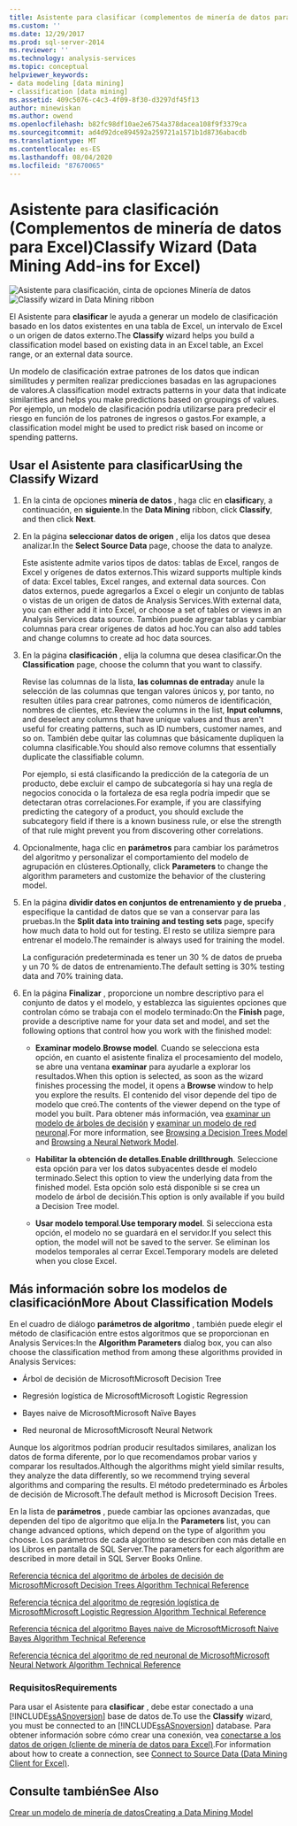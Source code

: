 ```yaml
---
title: Asistente para clasificar (complementos de minería de datos para Excel) | Microsoft Docs
ms.custom: ''
ms.date: 12/29/2017
ms.prod: sql-server-2014
ms.reviewer: ''
ms.technology: analysis-services
ms.topic: conceptual
helpviewer_keywords:
- data modeling [data mining]
- classification [data mining]
ms.assetid: 409c5076-c4c3-4f09-8f30-d3297df45f13
author: minewiskan
ms.author: owend
ms.openlocfilehash: b82fc98df10ae2e6754a378dacea108f9f3379ca
ms.sourcegitcommit: ad4d92dce894592a259721a1571b1d8736abacdb
ms.translationtype: MT
ms.contentlocale: es-ES
ms.lasthandoff: 08/04/2020
ms.locfileid: "87670065"
---
```

# <a name="classify-wizard-data-mining-add-ins-for-excel"></a><span data-ttu-id="bae30-102">Asistente para clasificación (Complementos de minería de datos para Excel)</span><span class="sxs-lookup"><span data-stu-id="bae30-102">Classify Wizard (Data Mining Add-ins for Excel)</span></span>
  <span data-ttu-id="bae30-103">![Asistente para clasificación, cinta de opciones Minería de datos](media/dmc-classify.gif "Asistente para clasificación, cinta de opciones Minería de datos")</span><span class="sxs-lookup"><span data-stu-id="bae30-103">![Classify wizard in Data Mining ribbon](media/dmc-classify.gif "Classify wizard in Data Mining ribbon")</span></span>  
  
 <span data-ttu-id="bae30-104">El Asistente para **clasificar** le ayuda a generar un modelo de clasificación basado en los datos existentes en una tabla de Excel, un intervalo de Excel o un origen de datos externo.</span><span class="sxs-lookup"><span data-stu-id="bae30-104">The **Classify** wizard helps you build a classification model based on existing data in an Excel table, an Excel range, or an external data source.</span></span>  
  
 <span data-ttu-id="bae30-105">Un modelo de clasificación extrae patrones de los datos que indican similitudes y permiten realizar predicciones basadas en las agrupaciones de valores.</span><span class="sxs-lookup"><span data-stu-id="bae30-105">A classification model extracts patterns in your data that indicate similarities and helps you make predictions based on groupings of values.</span></span> <span data-ttu-id="bae30-106">Por ejemplo, un modelo de clasificación podría utilizarse para predecir el riesgo en función de los patrones de ingresos o gastos.</span><span class="sxs-lookup"><span data-stu-id="bae30-106">For example, a classification model might be used to predict risk based on income or spending patterns.</span></span>  
  
## <a name="using-the-classify-wizard"></a><span data-ttu-id="bae30-107">Usar el Asistente para clasificar</span><span class="sxs-lookup"><span data-stu-id="bae30-107">Using the Classify Wizard</span></span>  
  
1.  <span data-ttu-id="bae30-108">En la cinta de opciones **minería de datos** , haga clic en **clasificar**y, a continuación, en **siguiente**.</span><span class="sxs-lookup"><span data-stu-id="bae30-108">In the **Data Mining** ribbon, click **Classify**, and then click **Next**.</span></span>  
  
2.  <span data-ttu-id="bae30-109">En la página **seleccionar datos de origen** , elija los datos que desea analizar.</span><span class="sxs-lookup"><span data-stu-id="bae30-109">In the **Select Source Data** page, choose the data to analyze.</span></span>  
  
     <span data-ttu-id="bae30-110">Este asistente admite varios tipos de datos: tablas de Excel, rangos de Excel y orígenes de datos externos.</span><span class="sxs-lookup"><span data-stu-id="bae30-110">This wizard supports multiple kinds of data: Excel tables, Excel ranges, and external data sources.</span></span> <span data-ttu-id="bae30-111">Con datos externos, puede agregarlos a Excel o elegir un conjunto de tablas o vistas de un origen de datos de Analysis Services.</span><span class="sxs-lookup"><span data-stu-id="bae30-111">With external data, you can either add it into Excel, or choose a set of tables or views in an Analysis Services data source.</span></span> <span data-ttu-id="bae30-112">También puede agregar tablas y cambiar columnas para crear orígenes de datos ad hoc.</span><span class="sxs-lookup"><span data-stu-id="bae30-112">You can also add tables and change columns to create ad hoc data sources.</span></span>  
  
3.  <span data-ttu-id="bae30-113">En la página **clasificación** , elija la columna que desea clasificar.</span><span class="sxs-lookup"><span data-stu-id="bae30-113">On the **Classification** page, choose the column that you want to classify.</span></span>  
  
     <span data-ttu-id="bae30-114">Revise las columnas de la lista, **las columnas de entrada**y anule la selección de las columnas que tengan valores únicos y, por tanto, no resulten útiles para crear patrones, como números de identificación, nombres de clientes, etc.</span><span class="sxs-lookup"><span data-stu-id="bae30-114">Review the columns in the list, **Input columns**, and deselect any columns that have unique values and thus aren't useful for creating patterns, such as ID numbers, customer names, and so on.</span></span> <span data-ttu-id="bae30-115">También debe quitar las columnas que básicamente dupliquen la columna clasificable.</span><span class="sxs-lookup"><span data-stu-id="bae30-115">You should also remove columns that essentially duplicate the classifiable column.</span></span>  
  
     <span data-ttu-id="bae30-116">Por ejemplo, si está clasificando la predicción de la categoría de un producto, debe excluir el campo de subcategoría si hay una regla de negocios conocida o la fortaleza de esa regla podría impedir que se detectaran otras correlaciones.</span><span class="sxs-lookup"><span data-stu-id="bae30-116">For example, if you are classifying predicting the category of a product, you should exclude the subcategory field if there is a known business rule, or else the strength of that rule might prevent you from discovering other correlations.</span></span>  
  
4.  <span data-ttu-id="bae30-117">Opcionalmente, haga clic en **parámetros** para cambiar los parámetros del algoritmo y personalizar el comportamiento del modelo de agrupación en clústeres.</span><span class="sxs-lookup"><span data-stu-id="bae30-117">Optionally, click **Parameters** to change the algorithm parameters and customize the behavior of the clustering model.</span></span>  
  
5.  <span data-ttu-id="bae30-118">En la página **dividir datos en conjuntos de entrenamiento y de prueba** , especifique la cantidad de datos que se van a conservar para las pruebas.</span><span class="sxs-lookup"><span data-stu-id="bae30-118">In the **Split data into training and testing sets** page, specify how much data to hold out for testing.</span></span> <span data-ttu-id="bae30-119">El resto se utiliza siempre para entrenar el modelo.</span><span class="sxs-lookup"><span data-stu-id="bae30-119">The remainder is always used for training the model.</span></span>  
  
     <span data-ttu-id="bae30-120">La configuración predeterminada es tener un 30 % de datos de prueba y un 70 % de datos de entrenamiento.</span><span class="sxs-lookup"><span data-stu-id="bae30-120">The default setting is 30% testing data and 70% training data.</span></span>  
  
6.  <span data-ttu-id="bae30-121">En la página **Finalizar** , proporcione un nombre descriptivo para el conjunto de datos y el modelo, y establezca las siguientes opciones que controlan cómo se trabaja con el modelo terminado:</span><span class="sxs-lookup"><span data-stu-id="bae30-121">On the **Finish** page, provide a descriptive name for your data set and model, and set the following options that control how you work with the finished model:</span></span>  
  
    -   <span data-ttu-id="bae30-122">**Examinar modelo**.</span><span class="sxs-lookup"><span data-stu-id="bae30-122">**Browse model**.</span></span> <span data-ttu-id="bae30-123">Cuando se selecciona esta opción, en cuanto el asistente finaliza el procesamiento del modelo, se abre una ventana **examinar** para ayudarle a explorar los resultados.</span><span class="sxs-lookup"><span data-stu-id="bae30-123">When this option is selected, as soon as the wizard finishes processing the model, it opens a **Browse** window to help you explore the results.</span></span> <span data-ttu-id="bae30-124">El contenido del visor depende del tipo de modelo que creó.</span><span class="sxs-lookup"><span data-stu-id="bae30-124">The contents of the viewer depend on the type of model you built.</span></span> <span data-ttu-id="bae30-125">Para obtener más información, vea [examinar un modelo de árboles de decisión](browsing-a-decision-trees-model.md) y [examinar un modelo de red neuronal](browsing-a-neural-network-model.md).</span><span class="sxs-lookup"><span data-stu-id="bae30-125">For more information, see [Browsing a Decision Trees Model](browsing-a-decision-trees-model.md) and [Browsing a Neural Network Model](browsing-a-neural-network-model.md).</span></span>  
  
    -   <span data-ttu-id="bae30-126">**Habilitar la obtención de detalles**.</span><span class="sxs-lookup"><span data-stu-id="bae30-126">**Enable drillthrough**.</span></span> <span data-ttu-id="bae30-127">Seleccione esta opción para ver los datos subyacentes desde el modelo terminado.</span><span class="sxs-lookup"><span data-stu-id="bae30-127">Select this option to view the underlying data from the finished model.</span></span> <span data-ttu-id="bae30-128">Esta opción solo está disponible si se crea un modelo de árbol de decisión.</span><span class="sxs-lookup"><span data-stu-id="bae30-128">This option is only available if you build a Decision Tree model.</span></span>  
  
    -   <span data-ttu-id="bae30-129">**Usar modelo temporal**.</span><span class="sxs-lookup"><span data-stu-id="bae30-129">**Use temporary model**.</span></span> <span data-ttu-id="bae30-130">Si selecciona esta opción, el modelo no se guardará en el servidor.</span><span class="sxs-lookup"><span data-stu-id="bae30-130">If you select this option, the model will not be saved to the server.</span></span> <span data-ttu-id="bae30-131">Se eliminan los modelos temporales al cerrar Excel.</span><span class="sxs-lookup"><span data-stu-id="bae30-131">Temporary models are deleted when you close Excel.</span></span>  
  
## <a name="more-about-classification-models"></a><span data-ttu-id="bae30-132">Más información sobre los modelos de clasificación</span><span class="sxs-lookup"><span data-stu-id="bae30-132">More About Classification Models</span></span>  
 <span data-ttu-id="bae30-133">En el cuadro de diálogo **parámetros de algoritmo** , también puede elegir el método de clasificación entre estos algoritmos que se proporcionan en Analysis Services:</span><span class="sxs-lookup"><span data-stu-id="bae30-133">In the **Algorithm Parameters** dialog box, you can also choose the classification method from among these algorithms provided in Analysis Services:</span></span>  
  
-   <span data-ttu-id="bae30-134">Árbol de decisión de Microsoft</span><span class="sxs-lookup"><span data-stu-id="bae30-134">Microsoft Decision Tree</span></span>  
  
-   <span data-ttu-id="bae30-135">Regresión logística de Microsoft</span><span class="sxs-lookup"><span data-stu-id="bae30-135">Microsoft Logistic Regression</span></span>  
  
-   <span data-ttu-id="bae30-136">Bayes naive de Microsoft</span><span class="sxs-lookup"><span data-stu-id="bae30-136">Microsoft Naïve Bayes</span></span>  
  
-   <span data-ttu-id="bae30-137">Red neuronal de Microsoft</span><span class="sxs-lookup"><span data-stu-id="bae30-137">Microsoft Neural Network</span></span>  
  
 <span data-ttu-id="bae30-138">Aunque los algoritmos podrían producir resultados similares, analizan los datos de forma diferente, por lo que recomendamos probar varios y comparar los resultados.</span><span class="sxs-lookup"><span data-stu-id="bae30-138">Although the algorithms might yield similar results, they analyze the data differently, so we recommend trying several algorithms and comparing the results.</span></span> <span data-ttu-id="bae30-139">El método predeterminado es Árboles de decisión de Microsoft.</span><span class="sxs-lookup"><span data-stu-id="bae30-139">The default method is Microsoft Decision Trees.</span></span>  
  
 <span data-ttu-id="bae30-140">En la lista de **parámetros** , puede cambiar las opciones avanzadas, que dependen del tipo de algoritmo que elija.</span><span class="sxs-lookup"><span data-stu-id="bae30-140">In the **Parameters** list, you can change advanced options, which depend on the type of algorithm you choose.</span></span> <span data-ttu-id="bae30-141">Los parámetros de cada algoritmo se describen con más detalle en los Libros en pantalla de SQL Server.</span><span class="sxs-lookup"><span data-stu-id="bae30-141">The parameters for each algorithm are described in more detail in SQL Server Books Online.</span></span>  
  
 [<span data-ttu-id="bae30-142">Referencia técnica del algoritmo de árboles de decisión de Microsoft</span><span class="sxs-lookup"><span data-stu-id="bae30-142">Microsoft Decision Trees Algorithm Technical Reference</span></span>](data-mining/microsoft-decision-trees-algorithm-technical-reference.md)  
  
 [<span data-ttu-id="bae30-143">Referencia técnica del algoritmo de regresión logística de Microsoft</span><span class="sxs-lookup"><span data-stu-id="bae30-143">Microsoft Logistic Regression Algorithm Technical Reference</span></span>](data-mining/microsoft-logistic-regression-algorithm-technical-reference.md)  
  
 [<span data-ttu-id="bae30-144">Referencia técnica del algoritmo Bayes naive de Microsoft</span><span class="sxs-lookup"><span data-stu-id="bae30-144">Microsoft Naive Bayes Algorithm Technical Reference</span></span>](data-mining/microsoft-naive-bayes-algorithm-technical-reference.md)  
  
 [<span data-ttu-id="bae30-145">Referencia técnica del algoritmo de red neuronal de Microsoft</span><span class="sxs-lookup"><span data-stu-id="bae30-145">Microsoft Neural Network Algorithm Technical Reference</span></span>](data-mining/microsoft-neural-network-algorithm-technical-reference.md)  
  
### <a name="requirements"></a><span data-ttu-id="bae30-146">Requisitos</span><span class="sxs-lookup"><span data-stu-id="bae30-146">Requirements</span></span>  
 <span data-ttu-id="bae30-147">Para usar el Asistente para **clasificar** , debe estar conectado a una [!INCLUDE[ssASnoversion](../includes/ssasnoversion-md.md)] base de datos de.</span><span class="sxs-lookup"><span data-stu-id="bae30-147">To use the **Classify** wizard, you must be connected to an [!INCLUDE[ssASnoversion](../includes/ssasnoversion-md.md)] database.</span></span> <span data-ttu-id="bae30-148">Para obtener información sobre cómo crear una conexión, vea [conectarse a los datos de origen &#40;cliente de minería de datos para Excel&#41;](connect-to-source-data-data-mining-client-for-excel.md).</span><span class="sxs-lookup"><span data-stu-id="bae30-148">For information about how to create a connection, see [Connect to Source Data &#40;Data Mining Client for Excel&#41;](connect-to-source-data-data-mining-client-for-excel.md).</span></span>  
  
## <a name="see-also"></a><span data-ttu-id="bae30-149">Consulte también</span><span class="sxs-lookup"><span data-stu-id="bae30-149">See Also</span></span>  
 [<span data-ttu-id="bae30-150">Crear un modelo de minería de datos</span><span class="sxs-lookup"><span data-stu-id="bae30-150">Creating a Data Mining Model</span></span>](creating-a-data-mining-model.md)  
  
  

